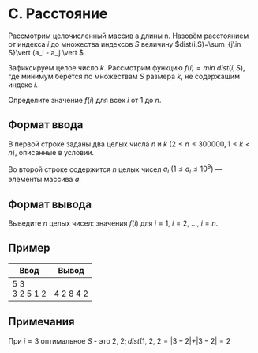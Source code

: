 ﻿# С. Расстояние
Рассмотрим целочисленный массив a длины n. Назовём расстоянием от индекса $i$ до множества индексов $S$ величину $dist(i,S)=\sum_{j\in S}\vert (a_i - a_j \vert $

Зафиксируем целое число $k$. Рассмотрим функцию $f(i) =  min ~  dist(i,S)$, где минимум берётся по множествам $S$ размера $k$, не содержащим индекс $i$.

Определите значение $f(i)$ для всех $i$ от $1$ до $n$. 

## Формат ввода
В первой строке заданы два целых числа $n$ и $k$ $(2 \leq n \leq 300000, 1 \leq k < n)$, описанные в условии.

Во второй строке содержится $n$ целых чисел $a_i$ $(1 \leq a_i \leq 10^9)$ — элементы массива $a$.
## Формат вывода
Выведите $n$ целых чисел: значения $f(i)$ для $i=1, ~ i=2, ~ …, ~ i=n$. 
## Пример

| Ввод<br> | Вывод<br> |
| --- | --- |
| 5 3<br>3 2 5 1 2 | <br>4 2 8 4 2 |

## Примечания
При $i = 3$ оптимальное $S$ - это ${2,~ 2}; dist(1,~ {2, ~ 2} = \vert 3 - 2 \vert + \vert 3 - 2 \vert = 2$
